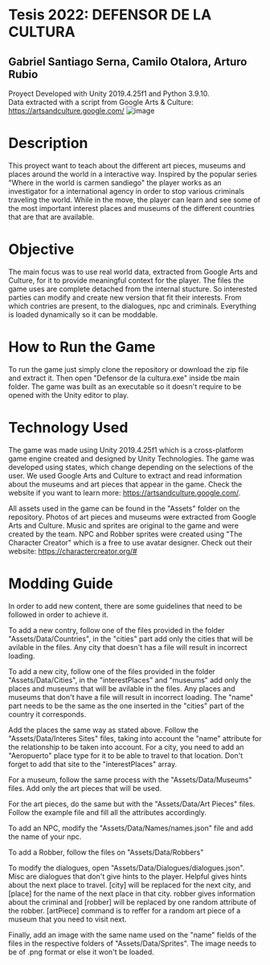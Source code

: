 # Tesis 2022: DEFENSOR DE LA CULTURA
## Gabriel Santiago Serna, Camilo Otalora, Arturo Rubio

Proyect Developed with Unity 2019.4.25f1 and Python 3.9.10. <br>
Data extracted with a script from Google Arts & Culture: https://artsandculture.google.com/
![image](https://user-images.githubusercontent.com/42653275/205780222-813e318a-a3f3-4303-9f55-1049b6a03645.png)

# Description

This proyect want to teach about the different art pieces, museums and places around the world in a interactive way. Inspired by the popular series "Where in the world is carmen sandiego" the player works as an investigator for a international agency in order to stop various criminals traveling the world. While in the move, the player can learn and see some of the most important interest places and museums of the different countries that are that are available.

# Objective

The main focus was to use real world data, extracted from Google Arts and Culture, for it to provide meaningful context for the player. The files the game uses are complete detached from the internal stucture. So interested parties can modify and create new version that fit their interests. From which contries are present, to the dialogues, npc and criminals. Everything is loaded dynamically so it can be moddable.

# How to Run the Game

To run the game just simply clone the repository or download the zip file and extract it. Then open "Defensor de la cultura.exe" inside tbe main folder. The game was built as an executable so it doesn't require to be opened with the Unity editor to play.

# Technology Used

The game was made using Unity 2019.4.25f1 which is a cross-platform game engine created and designed by Unity Technologies. The game was developed using states, which change depending on the selections of the user. We used Google Arts and Culture to extract and read information about the museums and art pieces that appear in the game. Check the website if you want to learn more: https://artsandculture.google.com/.

All assets used in the game can be found in the "Assets" folder on the repository. Photos of art pieces and museums were extracted from Google Arts and Culture. Music and sprites are original to the game and were created by the team. NPC and Robber sprites were created using "The Character Creator" which is a free to use avatar designer. Check out their website: https://charactercreator.org/#

# Modding Guide

In order to add new content, there are some guidelines that need to be followed in order to achieve it.

To add a new contry, follow one of the files provided in the folder "Assets/Data/Countries", in the "cities" part add only the cities that will be avilable in the files. Any city that doesn't has a file will result in incorrect loading.

To add a new city, follow one of the files provided in the folder "Assets/Data/Cities", in the "interestPlaces" and "museums" add only the places and museums that will be avilable in the files. Any places and museums that don't have a file will result in incorrect loading. The "name" part needs to be the same as the one inserted in the "cities" part of the country it corresponds. 

Add the places the same way as stated above. Follow the "Assets/Data/Interes Sites" files, taking into account the "name" attribute for the relationship to be taken into account. For a city, you need to add an "Aeropuerto" place type for it to be able to travel to that location. Don't forget to add that site to the "interestPlaces" array.

For a museum, follow the same process with the "Assets/Data/Museums" files. Add only the art pieces that will be used.

For the art pieces, do the same but with the "Assets/Data/Art Pieces" files. Follow the example file and fill all the attributes accordingly.

To add an NPC, modify the "Assets/Data/Names/names.json" file and add the name of your npc.

To add a Robber, follow the files on "Assets/Data/Robbers"

To modify the dialogues, open "Assets/Data/Dialogues/dialogues.json". Misc are dialogues that don't give hints to the player. Helpful gives hints about the next place to travel. [city] will be replaced for the next city, and [place] for the name of the next place in that city. robber gives information about the criminal and [robber] will be replaced by one random attribute of the robber. [artPiece] command is to reffer for a random art piece of a museum that you need to visit next.

Finally, add an image with the same name used on the "name" fields of the files in the respective folders of "Assets/Data/Sprites". The image needs to be of .png format or else it won't be loaded.
